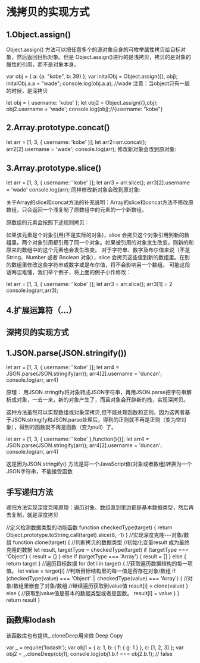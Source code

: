 # 浅拷贝的实现方式
## 1.Object.assign()
Object.assign() 方法可以把任意多个的源对象自身的可枚举属性拷贝给目标对象，然后返回目标对象。但是 Object.assign()进行的是浅拷贝，拷贝的是对象的属性的引用，而不是对象本身。

var obj = { a: {a: "kobe", b: 39} };
var initalObj = Object.assign({}, obj);
initalObj.a.a = "wade";
console.log(obj.a.a); //wade
注意：当object只有一层的时候，是深拷贝

let obj = {
    username: 'kobe'
    };
let obj2 = Object.assign({},obj);
obj2.username = 'wade';
console.log(obj);//{username: "kobe"}
## 2.Array.prototype.concat()
let arr = [1, 3, {
    username: 'kobe'
    }];
let arr2=arr.concat();    
arr2[2].username = 'wade';
console.log(arr);
修改新对象会改到原对象:


## 3.Array.prototype.slice()
let arr = [1, 3, {
    username: ' kobe'
    }];
let arr3 = arr.slice();
arr3[2].username = 'wade'
console.log(arr);
同样修改新对象会改到原对象:


关于Array的slice和concat方法的补充说明：Array的slice和concat方法不修改原数组，只会返回一个浅复制了原数组中的元素的一个新数组。

原数组的元素会按照下述规则拷贝：

如果该元素是个对象引用(不是实际的对象)，slice 会拷贝这个对象引用到新的数组里。两个对象引用都引用了同一个对象。如果被引用的对象发生改变，则新的和原来的数组中的这个元素也会发生改变。
对于字符串、数字及布尔值来说（不是 String、Number 或者 Boolean 对象），slice 会拷贝这些值到新的数组里。在别的数组里修改这些字符串或数字或是布尔值，将不会影响另一个数组。
可能这段话晦涩难懂，我们举个例子，将上面的例子小作修改：

let arr = [1, 3, {
    username: ' kobe'
    }];
let arr3 = arr.slice();
arr3[1] = 2
console.log(arr,arr3);

## 4.扩展运算符（...）

## 深拷贝的实现方式
## 1.JSON.parse(JSON.stringify())
let arr = [1, 3, {
    username: ' kobe'
}];
let arr4 = JSON.parse(JSON.stringify(arr));
arr4[2].username = 'duncan'; 
console.log(arr, arr4)

原理： 用JSON.stringify将对象转成JSON字符串，再用JSON.parse把字符串解析成对象，一去一来，新的对象产生了，而且对象会开辟新的栈，实现深拷贝。

这种方法虽然可以实现数组或对象深拷贝,但不能处理函数和正则，因为这两者基于JSON.stringify和JSON.parse处理后，得到的正则就不再是正则（变为空对象），得到的函数就不再是函数（变为null）了。

let arr = [1, 3, {
    username: ' kobe'
},function(){}];
let arr4 = JSON.parse(JSON.stringify(arr));
arr4[2].username = 'duncan'; 
console.log(arr, arr4)

这是因为JSON.stringify() 方法是将一个JavaScript值(对象或者数组)转换为一个 JSON字符串，不能接受函数

## 手写递归方法
递归方法实现深度克隆原理：遍历对象、数组直到里边都是基本数据类型，然后再去复制，就是深度拷贝

//定义检测数据类型的功能函数
function checkedType(target) {
  return Object.prototype.toString.call(target).slice(8, -1)
}
//实现深度克隆---对象/数组
function clone(target) {
  //判断拷贝的数据类型
  //初始化变量result 成为最终克隆的数据
  let result,
    targetType = checkedType(target)
  if (targetType === 'Object') {
    result = {}
  } else if (targetType === 'Array') {
    result = []
  } else {
    return target
  }
  //遍历目标数据
  for (let i in target) {
    //获取遍历数据结构的每一项值。
    let value = target[i]
    //判断目标结构里的每一值是否存在对象/数组
    if (checkedType(value) === 'Object' || checkedType(value) === 'Array') {
      //对象/数组里嵌套了对象/数组
      //继续遍历获取到value值
      result[i] = clone(value)
    } else {
      //获取到value值是基本的数据类型或者是函数。
      result[i] = value
    }
  }
  return result
}
## 函数库lodash
该函数库也有提供_.cloneDeep用来做 Deep Copy

var _ = require('lodash');
var obj1 = {
    a: 1,
    b: { f: { g: 1 } },
    c: [1, 2, 3]
};
var obj2 = _.cloneDeep(obj1);
console.log(obj1.b.f === obj2.b.f);
// false